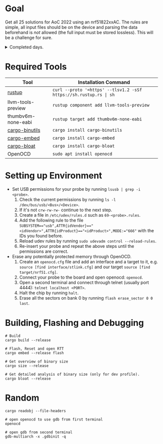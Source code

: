 # Goal

Get all 25 solutions for AoC 2022 using an nrf51822xxAC. The rules are simple, all input files should be on the device
and parsing the data beforehand is *not* allowed (the full input must be stored lossless). This
will be a challenge for sure.

<details><summary>Completed days.</summary>

| day | part 1 (us) | part 2 (us) | day | part 1 (us) | part 2 (us) |
|----:|------------:|------------:|----:|------------:|------------:|
|   1 |      10,345 |      10,629 |  14 |             |             |
|   2 |       5,501 |       5,501 |  15 |             |             |
|   3 |      22,228 |      21,721 |  16 |             |             |
|   4 |      19,132 |      19,161 |  17 |             |             |
|   5 |      27,831 |      33,976 |  18 |             |             |
|   6 |       5,816 |      11,392 |  19 |             |             |
|   7 |      16,155 |      16,255 |  20 |             |             |
|   8 |     174,629 |     166,544 |  21 |             |             |
|   9 |     206,356 |     513,470 |  22 |             |             |
|  10 |         844 |       1,820 |  23 |             |             |
|  11 |             |             |  24 |             |             |
|  12 |     193,192 |     198,169 |  25 |             |             |
|  13 |             |             |     |             |             |

</details>

# Required Tools

| Tool                                                              | Installation Command                                              |
|-------------------------------------------------------------------|-------------------------------------------------------------------|
| [rustup](https://www.rust-lang.org/tools/install)                 | `curl --proto '=https' --tlsv1.2 -sSf https://sh.rustup.rs \| sh` |
| llvm-tools-preview                                                | `rustup component add llvm-tools-preview`                         |
| thumbv6m-none-eabi                                                | `rustup target add thumbv6m-none-eabi`                            |
| [cargo-binutils](https://github.com/rust-embedded/cargo-binutils) | `cargo install cargo-binutils`                                    |
| [cargo-embed](https://github.com/probe-rs/cargo-embed)            | `cargo install cargo-embed`                                       |
| [cargo-bloat](https://github.com/RazrFalcon/cargo-bloat)          | `cargo install cargo-bloat`                                       |
| OpenOCD                                                           | `sudo apt install openocd`                                        |

# Setting up Environment

* Set USB permissions for your probe by running ``lsusb | grep -i <probe>``.
    1. Check the current permissions by running `ls -l /dev/bus/usb/<Bus>/<Device>`.
    2. If it's not ``crw-rw-rw-`` continue to the next step.
    3. Create a file in ``/etc/udev/rules.d`` such as ``69-<probe>.rules``.
    4. Add the following rule to the
       file ``SUBSYSTEM=="usb",ATTR{idVendor}=="<idVendor>",ATTR{idProduct}=="<idProduct>",MODE:="666"`` with the IDs
       you found before.
    5. Reload udev rules by running ``sudo udevadm control --reload-rules``.
    6. Re-insert your probe and repeat the above steps until the permissions are correct.
* Erase any potentially protected memory through OpenOCD.
    1. Create an ``openocd.cfg`` file and add an interface and a target to it,
       e.g. ``source [find interface/stlink.cfg]`` and our target ``source [find target/nrf51.cfg]``.
    2. Connect your probe to the board and open openocd: ``openocd``.
    3. Open a second terminal and connect through telnet (usually port 4444): ``telnet localhost <PORT>``.
    4. Halt the chip by running ``halt``.
    5. Erase all the sectors on bank 0 by running ``flash erase_sector 0 0 last``.

# Building, Flashing and Debugging

```
# Build
cargo build --release

# Flash, Reset and open RTT
cargo embed --release flash

# Get overview of binary size
cargo size --release

# Get detailed analysis of binary size (only for dev profile).
cargo bloat --release
```

# Random

```
cargo readobj --file-headers

# open openocd to use gdb from first terminal
openocd

# open gdb from second terminal
gdb-multiarch -x .gdbinit -q
```
